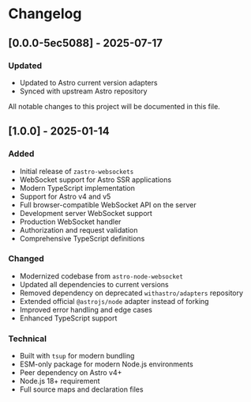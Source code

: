 # Changelog

## [0.0.0-5ec5088] - 2025-07-17

### Updated
- Updated to Astro current version adapters
- Synced with upstream Astro repository

All notable changes to this project will be documented in this file.

## [1.0.0] - 2025-01-14

### Added
- Initial release of `zastro-websockets`
- WebSocket support for Astro SSR applications
- Modern TypeScript implementation
- Support for Astro v4 and v5
- Full browser-compatible WebSocket API on the server
- Development server WebSocket support
- Production WebSocket handler
- Authorization and request validation
- Comprehensive TypeScript definitions

### Changed
- Modernized codebase from `astro-node-websocket`
- Updated all dependencies to current versions
- Removed dependency on deprecated `withastro/adapters` repository
- Extended official `@astrojs/node` adapter instead of forking
- Improved error handling and edge cases
- Enhanced TypeScript support

### Technical
- Built with `tsup` for modern bundling
- ESM-only package for modern Node.js environments
- Peer dependency on Astro v4+ 
- Node.js 18+ requirement
- Full source maps and declaration files